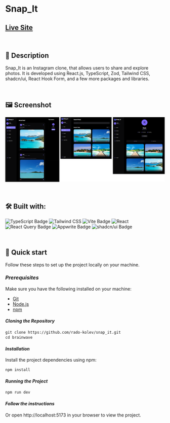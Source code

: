# Snap_It

## [Live Site](https://snap-it-app.vercel.app)

<br/>

## 📜 Description

Snap_It is an Instagram clone, that allows users to share and explore photos. It is developed using React.js, TypeScript, Zod, Tailwind CSS, shadcn/ui, React Hook Form, and a few more packages and libraries.

<br/>

## 🖼️ Screenshot

![Website screenshots](./demo/screenshot-snap-it.png)

<br/>

## 🛠️ Built with:

![TypeScript Badge](https://img.shields.io/badge/TypeScript-3178C6?logo=typescript&logoColor=fff&style=for-the-badge)
![Tailwind CSS](https://img.shields.io/badge/Tailwind_CSS-38B2AC?style=for-the-badge&logo=tailwind-css&logoColor=white)
![Vite Badge](https://img.shields.io/badge/Vite-646CFF?logo=vite&logoColor=fff&style=for-the-badge)
![React](https://img.shields.io/badge/React-20232A?style=for-the-badge&logo=react&logoColor=61DAFB)
![React Query Badge](https://img.shields.io/badge/React%20Query-FF4154?logo=reactquery&logoColor=fff&style=for-the-badge)
![Appwrite Badge](https://img.shields.io/badge/Appwrite-FD366E?logo=appwrite&logoColor=fff&style=for-the-badge)
![shadcn/ui Badge](https://img.shields.io/badge/shadcn%2Fui-000?logo=shadcnui&logoColor=fff&style=for-the-badge)

<br/>

## 🚀 Quick start

Follow these steps to set up the project locally on your machine.

### *Prerequisites*

Make sure you have the following installed on your machine:
- [Git](https://git-scm.com)
- [Node.js](https://nodejs.org/en)
- [npm](https://www.npmjs.com)

#### _Cloning the Repository_

```
git clone https://github.com/rado-kolev/snap_it.git
cd brainwave
```

#### _Installation_

Install the project dependencies using npm:

```
npm install
```

#### _Running the Project_

```
npm run dev
```

#### _Follow the instructions_

Or open http://localhost:5173 in your browser to view the project.

